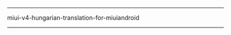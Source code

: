 *********************************************                                        
miui-v4-hungarian-translation-for-miuiandroid                                       
*********************************************